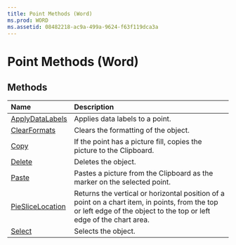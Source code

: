 ```yaml
---
title: Point Methods (Word)
ms.prod: WORD
ms.assetid: 08482218-ac9a-499a-9624-f63f119dca3a
---
```



# Point Methods (Word)

## Methods



|**Name**|**Description**|
|:-----|:-----|
|[ApplyDataLabels](point-applydatalabels-method-word.md)|Applies data labels to a point.|
|[ClearFormats](point-clearformats-method-word.md)|Clears the formatting of the object.|
|[Copy](point-copy-method-word.md)|If the point has a picture fill, copies the picture to the Clipboard.|
|[Delete](point-delete-method-word.md)|Deletes the object.|
|[Paste](point-paste-method-word.md)|Pastes a picture from the Clipboard as the marker on the selected point.|
|[PieSliceLocation](point-pieslicelocation-method-word.md)|Returns the vertical or horizontal position of a point on a chart item, in points, from the top or left edge of the object to the top or left edge of the chart area.|
|[Select](point-select-method-word.md)|Selects the object.|

